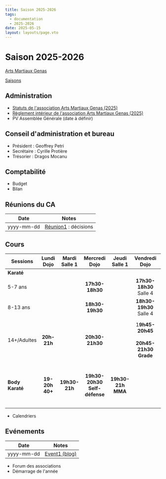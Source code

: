 ```yaml
---
title: Saison 2025-2026
tags: 
  - documentation
  - 2025-2026
date: 2025-05-15
layout: layouts/page.vto
---
```


# Saison 2025-2026
[Arts Martiaux Genas](/)

[Saisons](../)

## Administration

- [Statuts de l'association Arts Martiaux Genas (2025)](/statuts/2025/)
- [Règlement intérieur de l'association Arts Martiaux Genas (2025)](/docs/years/2025-2026/2025-reglement-interieur/)
- PV Assemblée Générale (date à définir)

## Conseil d'administration et bureau

- Président : Geoffrey Petri
- Secrétaire : Cyrille Protière
- Trésorier : Dragos Mocanu

## Comptabilité

- Budget
- Bilan

## Réunions du CA

| Date | Notes |
|------|-------|
| yyyy-mm-dd | [Réunion1]() : décisions |

## Cours

| Sessions        |     Lundi<br>Dojo     | Mardi<br>Salle 1 |          Mercredi<br>Dojo           |     Jeudi<br>Salle 1     |                  Vendredi<br>Dojo                   |                               Samedi<br>Dojo                                | Dimanche |
| --------------- | :-------------------: | :--------------: | :---------------------------------: | :----------------------: | :-------------------------------------------------: | :-------------------------------------------------------------------------: | -------- |
| **Karaté**      |                       |                  |                                     |                          |                                                     |                                                                             |          |
| 5-7 ans         |                       |                  |           **17h30-18h30**           |                          |             **17h30-18h30**<br>Salle 4              |                       **9h-10h**<br>**Compétiteurs**                        |          |
| 8-13 ans        |                       |                  |           **18h30-19h30**           |                          |             **18h30-19h30**<br>Salle 4              |                         **9h-10h<br>Compétiteurs**                          |          |
| 14+/Adultes     |      **20h-21h**      |                  |           **20h30-21h30**           |                          | 1**9h45-20h45**<br><br>**20h45-21h30**<br>**Grade** | **10h-11h**<br>**Cardio-training**<br><br>**11h-12h**<br>**Karaté Défense** |          |
| **Body Karaté** | **19-20h**<br>**40+** |  **19h30-21h**   | **19h30-20h30**<br>**Self-défense** | **19h30-21h**<br>**MMA** |                                                     | **10h-11h**<br>**Cardio-training**<br><br>**11h-12h**<br>**Karaté Défense** |          |


- Calendriers

## Evénements

| Date | Notes |
|------|-------|
| yyyy-mm-dd | [Event1 (blog)]() |

- Forum des associations
- Démarrage de l'année

